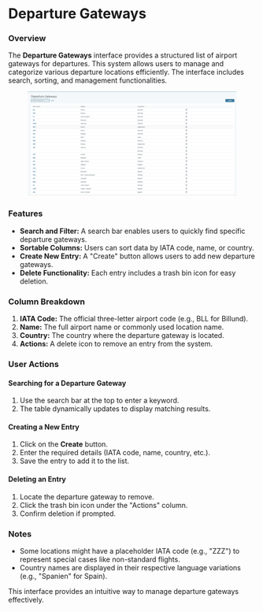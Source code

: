# Departure Gateways

### Overview

The **Departure Gateways** interface provides a structured list of airport gateways for departures. This system allows users to manage and categorize various departure locations efficiently. The interface includes search, sorting, and management functionalities.

<figure><img src="../.gitbook/assets/image (20) (1).png" alt=""><figcaption></figcaption></figure>

### Features

* **Search and Filter:** A search bar enables users to quickly find specific departure gateways.
* **Sortable Columns:** Users can sort data by IATA code, name, or country.
* **Create New Entry:** A "Create" button allows users to add new departure gateways.
* **Delete Functionality:** Each entry includes a trash bin icon for easy deletion.

### Column Breakdown

1. **IATA Code:** The official three-letter airport code (e.g., BLL for Billund).
2. **Name:** The full airport name or commonly used location name.
3. **Country:** The country where the departure gateway is located.
4. **Actions:** A delete icon to remove an entry from the system.

### User Actions

#### Searching for a Departure Gateway

1. Use the search bar at the top to enter a keyword.
2. The table dynamically updates to display matching results.

#### Creating a New Entry

1. Click on the **Create** button.
2. Enter the required details (IATA code, name, country, etc.).
3. Save the entry to add it to the list.

#### Deleting an Entry

1. Locate the departure gateway to remove.
2. Click the trash bin icon under the "Actions" column.
3. Confirm deletion if prompted.

### Notes

* Some locations might have a placeholder IATA code (e.g., "ZZZ") to represent special cases like non-standard flights.
* Country names are displayed in their respective language variations (e.g., "Spanien" for Spain).

This interface provides an intuitive way to manage departure gateways effectively.
